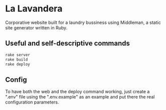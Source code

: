 # La Lavandera

Corporative website built for a laundry bussiness using Middleman, a static site generator written in Ruby.

## Useful and self-descriptive commands

```ruby
rake server
rake build
rake deploy
```

## Config

To have both the web and the deploy command working, just create a ".env" file using the ".env.example" as an example and put there the real configuration parameters.
